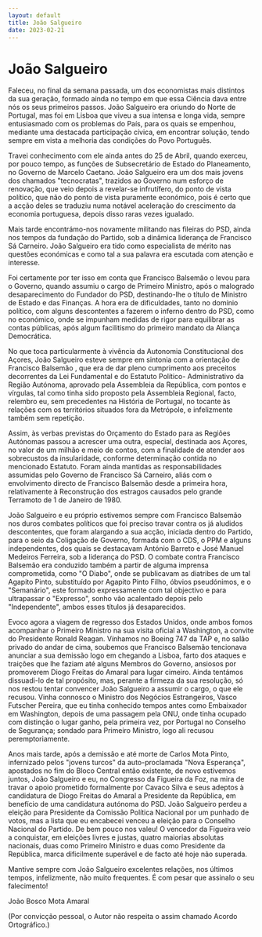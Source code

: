 ```yaml
---
layout: default
title: João Salgueiro
date: 2023-02-21
---
```

# João Salgueiro

Faleceu, no final da semana passada, um dos economistas mais distintos da sua geração, formado ainda no tempo em que essa Ciência dava entre nós os seus primeiros passos. João Salgueiro era oriundo do Norte de Portugal, mas foi em Lisboa que viveu a sua intensa e longa vida, sempre entusiasmado com os problemas do País, para os quais se empenhou, mediante uma destacada participação cívica, em encontrar solução, tendo sempre em vista a melhoria das condições do Povo Português.

Travei conhecimento com ele ainda antes do 25 de Abril, quando exerceu, por pouco tempo, as funções de Subsecretário de Estado do Planeamento, no Governo de Marcelo Caetano. João Salgueiro era um dos mais jovens dos chamados "tecnocratas", trazidos ao Governo num esforço de renovação, que veio depois a revelar-se infrutífero, do ponto de vista político, que não do ponto de vista puramente económico, pois é certo que a acção deles se traduziu numa notável aceleração do crescimento da economia portuguesa, depois disso raras vezes igualado.

Mais tarde encontrámo-nos novamente militando nas fileiras do PSD, ainda nos tempos da fundação do Partido, sob a dinâmica liderança de Francisco Sá Carneiro. João Salgueiro era tido como especialista de mérito nas questões económicas e como tal a sua palavra era escutada com atenção e interesse.

Foi certamente por ter isso em conta que Francisco Balsemão o levou para o Governo, quando assumiu o cargo de Primeiro Ministro, após o malogrado desaparecimento do Fundador do PSD, destinando-lhe o título de Ministro de Estado e das Finanças. A hora era de dificuldades, tanto no domínio político, com alguns descontentes a fazerem o inferno dentro do PSD, como no económico, onde se impunham medidas de rigor para equilibrar as contas públicas, após algum facilitismo do primeiro mandato da Aliança Democrática.

No que toca particularmente à vivência da Autonomia Constitucional dos Açores,  João Salgueiro esteve sempre em sintonia com a orientação de Francisco Balsemão , que era de dar pleno cumprimento aos preceitos decorrentes da Lei Fundamental e do Estatuto Político- Administrativo da Região Autónoma, aprovado pela Assembleia da República, com pontos e vírgulas, tal como tinha sido proposto pela Assembleia Regional, facto, relembro eu, sem precedentes na História de Portugal, no tocante às relações com os territórios situados fora da Metrópole, e infelizmente também sem repetição.

Assim, às verbas previstas do Orçamento do Estado para as Regiões Autónomas passou a acrescer uma outra, especial, destinada aos Açores, no valor de um milhão e meio de contos, com a finalidade de atender aos sobrecustos da insularidade, conforme determinação contida no mencionado Estatuto. Foram ainda mantidas as responsabilidades assumidas pelo Governo de Francisco Sá Carneiro, aliás com o envolvimento directo de Francisco Balsemão desde a primeira hora, relativamente à Reconstrução dos estragos causados pelo grande Terramoto de 1 de Janeiro de 1980.

João Salgueiro e eu próprio estivemos sempre com Francisco Balsemão nos duros combates políticos que foi preciso travar contra os já aludidos descontentes, que foram alargando a sua acção, iniciada dentro do Partido, para o seio da Coligação de Governo, formada com o CDS, o PPM e alguns independentes, dos quais se destacavam António Barreto e José Manuel Medeiros Ferreira, sob a liderança do PSD. O combate contra Francisco Balsemão era conduzido também a partir de alguma imprensa comprometida, como "O Diabo", onde se publicavam as diatribes de um tal Agapito Pinto, substituído por Agapito Pinto Filho, óbvios pseudónimos, e o "Semanário", este formado expressamente com tal objectivo e para ultrapassar o "Expresso", sonho vão acalentado depois pelo "Independente", ambos esses títulos já desaparecidos.

Evoco agora a viagem de regresso dos Estados Unidos, onde ambos fomos acompanhar o Primeiro Ministro na sua visita oficial a Washington, a convite do Presidente Ronald Reagan. Vínhamos no Boeing 747 da TAP e, no salão privado do andar de cima, soubemos que Francisco Balsemão tencionava anunciar a sua demissão logo em chegando a Lisboa, farto dos ataques e traições que lhe faziam até alguns Membros do Governo, ansiosos por promoverem Diogo Freitas do Amaral para lugar cimeiro. Ainda tentámos dissuadi-lo de tal propósito, mas, perante a firmeza da sua resolução, só nos restou tentar convencer João Salgueiro a assumir o cargo, o que ele recusou. Vinha connosco o Ministro dos Negócios Estrangeiros, Vasco Futscher Pereira, que eu tinha conhecido tempos antes como Embaixador em Washington, depois de uma passagem pela ONU, onde tinha ocupado com distinção o lugar ganho, pela primeira vez, por Portugal no Conselho de Segurança; sondado para Primeiro Ministro, logo ali recusou peremptoriamente.

Anos mais tarde, após a demissão e até morte de Carlos Mota Pinto, infernizado pelos "jovens turcos" da auto-proclamada "Nova Esperança", apostados no fim do Bloco Central então existente, de novo estivemos juntos, João Salgueiro e eu, no Congresso da Figueira da Foz, na mira de travar o apoio prometido formalmente por Cavaco Silva e seus adeptos à candidatura de Diogo Freitas do Amaral a Presidente da República, em benefício de uma candidatura autónoma do PSD. João Salgueiro perdeu a eleição para Presidente da Comissão Política  Nacional por um punhado de votos, mas a lista que eu encabecei venceu a eleição para o Conselho Nacional do Partido. De bem pouco nos valeu! O vencedor da Figueira veio a conquistar, em eleições livres e justas, quatro maiorias absolutas nacionais, duas como  Primeiro Ministro e duas como Presidente da República, marca dificilmente superável e de facto até hoje não superada.

Mantive sempre com João Salgueiro excelentes relações, nos últimos tempos, infelizmente, não muito frequentes. É com pesar que assinalo o seu falecimento!


João Bosco Mota Amaral

(Por convicção pessoal, o Autor não respeita o assim chamado Acordo Ortográfico.)